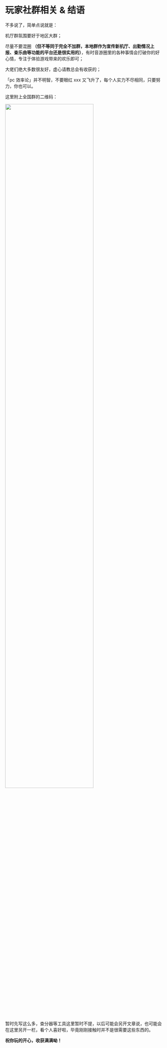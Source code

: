 # 玩家社群相关 & 结语

不多说了，简单点说就是：

机厅群氛围要好于地区大群；

尽量不要混圈 **（但不等同于完全不加群，本地群作为宣传新机厅、出勤情况上报、查乐曲等功能的平台还是很实用的）**，有时音游圈里的各种事情会打破你的好心情，专注于体验游戏带来的欢乐即可；

大佬们绝大多数很友好，虚心请教总会有收获的；

「pc&nbsp;效率论」并不明智，不要眼红&nbsp;xxx&nbsp;又飞升了，每个人实力不尽相同，只要努力，你也可以。

这里附上全国群的二维码：

<a href="https://sm.ms/image/C72XQTPKvO8ZGFD" target="_blank"><img src="https://s2.loli.net/2024/02/18/C72XQTPKvO8ZGFD.jpg" width="75%" height="auto"></a>

暂时先写这么多，查分器等工具这里暂时不提，以后可能会另开文章说，也可能会在这里另开一栏，看个人喜好啦，毕竟刚刚接触时并不是很需要这些东西的。

**祝你玩的开心，收获满满呦！**